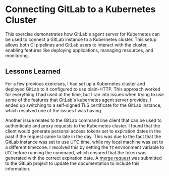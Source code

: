 # Connecting GitLab to a Kubernetes Cluster

This exercise demonstrates how GitLab's agent server for Kubernetes can be used to connect a GitLab instance to a Kubernetes cluster. This setup allows both CI pipelines and GitLab users to interact with the cluster, enabling features like deploying applications, managing resources, and monitoring.

## Lessons Learned

For a few previous exercises, I had set up a Kubernetes cluster and deployed GitLab to it configured to use plain-HTTP. This approach worked for everything I had used at the time, but I ran into issues when trying to use some of the features that GitLab's kubernetes agent server provides. I ended up switching to a self-signed TLS certificate for the GitLab instance, which resolved one of the issues I was having.

Another issue relates to the GitLab command line client that can be used to authenticate and proxy requests to the Kubernetes cluster. I found that the client would generate personal access tokens set to expiration dates in the past if the request came to late in the day. This was due to the fact that the GitLab instance was set to use UTC time, while my local machine was set to a different timezone. I resolved this by setting the `TZ` environment variable to `UTC` before running the command, which ensured that the token was generated with the correct expiration date. A [merge request][MR] was submitted to the GitLab project to update the documentation to include this information.

<!-- Links -->

[MR]: https://gitlab.com/gitlab-org/cli/-/merge_requests/2114
